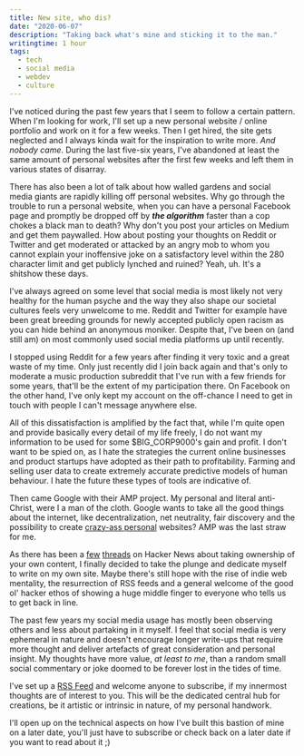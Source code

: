 ```yaml
---
title: New site, who dis?
date: "2020-06-07"
description: "Taking back what's mine and sticking it to the man."
writingtime: 1 hour
tags:
  - tech
  - social media
  - webdev
  - culture
---
```


I've noticed during the past few years that I seem to follow a certain pattern. When I'm looking for work, I'll set up a new personal website / online portfolio and work on it for a few weeks. Then I get hired, the site gets neglected and I always kinda wait for the inspiration to write more. _And nobody came_. 
During the last five-six years, I've abandoned at least the same amount of personal websites after the first few weeks and left them in various states of disarray.

There has also been a lot of talk about how walled gardens and social media giants are rapidly killing off personal websites. Why go through the trouble to run a personal website, when you can have a personal Facebook page and promptly be dropped off by ___the algorithm___ faster than a cop chokes a black man to death? Why don't you post your articles on Medium and get them paywalled. How about posting your thoughts on Reddit or Twitter and get moderated or attacked by an angry mob to whom you cannot explain your inoffensive joke on a satisfactory level within the 280 character limit and get publicly lynched and ruined? Yeah, uh. It's a shitshow these days.

I've always agreed on some level that social media is most likely not very healthy for the human psyche and the way they also shape our societal cultures feels very unwelcome to me. Reddit and Twitter for example have been great breeding grounds for newly accepted publicly open racism as you can hide behind an anonymous moniker. Despite that, I've been on (and still am) on most commonly used social media platforms up until recently.

I stopped using Reddit for a few years after finding it very toxic and a great waste of my time. Only just recently did I join back again and that's only to moderate a music production subreddit that I've run with a few friends for some years, that'll be the extent of my participation there. On Facebook on the other hand, I've only kept my account on the off-chance I need to get in touch with people I can't message anywhere else.

All of this dissatisfaction is amplified by the fact that, while I'm quite open and provide basically every detail of my life freely, I do not want my information to be used for some $BIG_CORP9000's gain and profit. I don't want to be spied on, as I hate the strategies the current online businesses and product startups have adopted as their path to profitability. Farming and selling user data to create extremely accurate predictive models of human behaviour. I hate the future these types of tools are indicative of.

Then came Google with their AMP project. My personal and literal anti-Christ, were I a man of the cloth. Google wants to take all the good things about the internet, like decentralization, net neutrality, fair discovery and the possibility to create [crazy-ass personal](https://www.kickscondor.com/) websites? AMP was the last straw for me. 

As there has been a [few](https://news.ycombinator.com/item?id=23237559) [threads](https://news.ycombinator.com/item?id=23205588) on Hacker News about taking ownership of your own content, I finally decided to take the plunge and dedicate myself to write on my own site. Maybe there's still hope with the rise of indie web mentality, the resurrection of RSS feeds and a general welcome of the good ol' hacker ethos of showing a huge middle finger to everyone who tells us to get back in line. 

The past few years my social media usage has mostly been observing others and less about partaking in it myself. I feel that social media is very ephemeral in nature and doesn't encourage longer write-ups that require more thought and deliver artefacts of great consideration and personal insight. My thoughts have more value, _at least to me_, than a random small social commentary or joke doomed to be forever lost in the tides of time.

I've set up a [RSS Feed](https://httpster.io/feed.xml) and welcome anyone to subscribe, if my innermost thoughts are of interest to you. This will be the dedicated central hub for creations, be it artistic or intrinsic in nature, of my personal handwork.

I'll open up on the technical aspects on how I've built this bastion of mine on a later date, you'll just have to subscribe or check back on a later date if you want to read about it ;)